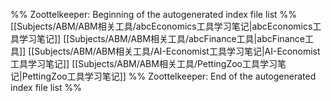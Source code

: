 %% Zoottelkeeper: Beginning of the autogenerated index file list  %%
 [[Subjects/ABM/ABM相关工具/abcEconomics工具学习笔记|abcEconomics工具学习笔记]]
 [[Subjects/ABM/ABM相关工具/abcFinance工具|abcFinance工具]]
 [[Subjects/ABM/ABM相关工具/AI-Economist工具学习笔记|AI-Economist工具学习笔记]]
 [[Subjects/ABM/ABM相关工具/PettingZoo工具学习笔记|PettingZoo工具学习笔记]]
%% Zoottelkeeper: End of the autogenerated index file list  %%
